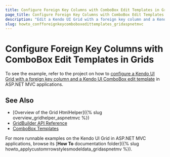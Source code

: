 ```yaml
---
title: Configure Foreign Key Columns with ComboBox Edit Templates in Grids
page_title: Configure Foreign Key Columns with ComboBox Edit Templates in Grids | Kendo UI Grid HtmlHelper
description: "Edit a Kendo UI Grid with a foreign key column and a Kendo UI ComboBox template in ASP.NET MVC applications."
slug: howto_confforeignkeycomboboxedittemplates_gridaspnetmvc
---
```


# Configure Foreign Key Columns with ComboBox Edit Templates in Grids

To see the example, refer to the project on how to [configure a Kendo UI Grid with a foreign key column and a Kendo UI ComboBox edit template](https://github.com/telerik/ui-for-aspnet-mvc-examples/tree/c38659a144485226904341baae368ab05fdb3e88/grid/grid-foreign-key-combo-box-column) in ASP.NET MVC applications.

## See Also

* [Overview of the Grid HtmlHelper]({% slug overview_gridhelper_aspnetmvc %})
* [GridBuilder API Reference](../../../kendo-ui/api/Kendo.Mvc.UI.Fluent/GridBuilder)
* [ComboBox Templates](../../../kendo-ui/controls/editors/combobox/overview#templates)

For more runnable examples on the Kendo UI Grid in ASP.NET MVC applications, browse its [**How To** documentation folder]({% slug howto_applycustomrrowstylesmodeldata_gridaspnetmv %}).
